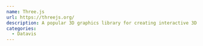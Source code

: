 ```yaml
---
name: Three.js
url: https://threejs.org/
description: A popular 3D graphics library for creating interactive 3D applications.
categories:
  - Datavis
---
```

